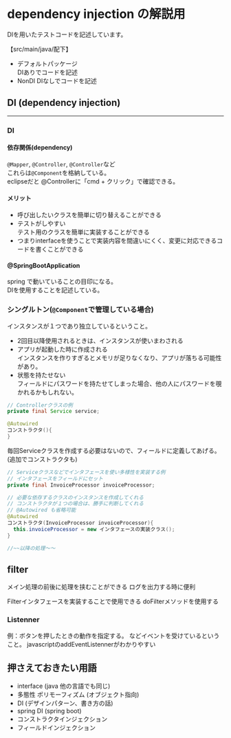 # dependency injection の解説用
DIを用いたテストコードを記述しています。

【src/main/java/配下】

* デフォルトパッケージ<br>
  DIありでコードを記述
* NonDI
  DIなしでコードを記述<br>

## DI (dependency injection)
***
### DI
#### 依存関係(dependency)
`@Mapper`, `@Controller`, `@Controller`など<br>
これらは`@Component`を格納している。<br>
eclipseだと @Controllerに「cmd + クリック」で確認できる。

#### メリット

* 呼び出したいクラスを簡単に切り替えることができる<br>
* テストがしやすい<br>
  テスト用のクラスを簡単に実装することができる
* つまりinterfaceを使うことで実装内容を間違いにくく、変更に対応できるコードを書くことができる

#### @SpringBootApplication
spring で動いていることの目印になる。<br>
DIを使用することを記述している。

### シングルトン(`@Component`で管理している場合)
インスタンスが１つであり独立しているということ。

* 2回目以降使用されるときは、インスタンスが使いまわされる
* アプリが起動した時に作成される<br>
  インスタンスを作りすぎるとメモリが足りなくなり、アプリが落ちる可能性があり。
* 状態を持たせない<br>
  フィールドにパスワードを持たせてしまった場合、他の人にパスワードを覗かれるかもしれない。


```java
// Controllerクラスの例
private final Service service;

@Autowired
コンストラクタ(){
}
```
毎回Serviceクラスを作成する必要はないので、フィールドに定義してあげる。
(追加でコンストラクタも)


```java
// Serviceクラスなどでインタフェースを使い多様性を実装する例
// インタフェースをフィールドにセット
private final InvoiceProcessor invoiceProcessor;

// 必要な依存するクラスのインスタンスを作成してくれる
// コンストラクタが１つの場合は、勝手に判断してくれる
// @Autowired も省略可能
@Autowired
コンストラクタ(InvoiceProcessor invoiceProcessor){
  this.invoiceProcessor = new インタフェースの実装クラス();
}

//~~以降の処理〜〜
```

## filter
メイン処理の前後に処理を挟むことができる
ログを出力する時に便利

Filterインタフェースを実装することで使用できる
doFilterメソッドを使用する

### Listenner
例：ボタンを押したときの動作を指定する。
などイベントを受けているということ。
javascriptのaddEventListennerがわかりやすい


## 押さえておきたい用語

* interface (java 他の言語でも同じ)
* 多態性 ポリモーフィズム (オブジェクト指向)
* DI (デザインパターン、書き方の話)
* spring DI (spring boot)
* コンストラクタインジェクション
* フィールドインジェクション
